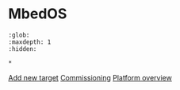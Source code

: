 # MbedOS

```{toctree}
:glob:
:maxdepth: 1
:hidden:

*
```

[Add new target](./mbedos_add_new_target.md)
[Commissioning](./mbedos_commissioning.md)
[Platform overview](./mbedos_platform_overview.md)
